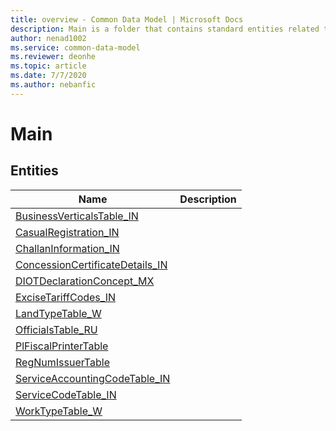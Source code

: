 ```yaml
---
title: overview - Common Data Model | Microsoft Docs
description: Main is a folder that contains standard entities related to the Common Data Model.
author: nenad1002
ms.service: common-data-model
ms.reviewer: deonhe
ms.topic: article
ms.date: 7/7/2020
ms.author: nebanfic
---
```


# Main


## Entities

|Name|Description|
|---|---|
|[BusinessVerticalsTable_IN](BusinessVerticalsTable_IN.md)||
|[CasualRegistration_IN](CasualRegistration_IN.md)||
|[ChallanInformation_IN](ChallanInformation_IN.md)||
|[ConcessionCertificateDetails_IN](ConcessionCertificateDetails_IN.md)||
|[DIOTDeclarationConcept_MX](DIOTDeclarationConcept_MX.md)||
|[ExciseTariffCodes_IN](ExciseTariffCodes_IN.md)||
|[LandTypeTable_W](LandTypeTable_W.md)||
|[OfficialsTable_RU](OfficialsTable_RU.md)||
|[PlFiscalPrinterTable](PlFiscalPrinterTable.md)||
|[RegNumIssuerTable](RegNumIssuerTable.md)||
|[ServiceAccountingCodeTable_IN](ServiceAccountingCodeTable_IN.md)||
|[ServiceCodeTable_IN](ServiceCodeTable_IN.md)||
|[WorkTypeTable_W](WorkTypeTable_W.md)||

